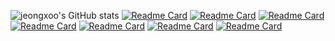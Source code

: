 ![jeongxoo's GitHub stats](https://github-readme-stats.vercel.app/api?username=jeongxoo&show_icons=true&theme=gotham)
[![Readme Card](https://github-readme-stats.vercel.app/api/pin/?username=jeongxoo&repo=withData)](https://github.com/jeongxoo/withData)
[![Readme Card](https://github-readme-stats.vercel.app/api/pin/?username=jeongxoo&repo=gaziGazi)](https://github.com/jeongxoo/gaziGazi)
[![Readme Card](https://github-readme-stats.vercel.app/api/pin/?username=jeongxoo&repo=Oven)](https://github.com/jeongxoo/Oven)
[![Readme Card](https://github-readme-stats.vercel.app/api/pin/?username=jeongxoo&repo=Have_a_nice_day)](https://github.com/jeongxoo/Have_a_nice_day)
[![Readme Card](https://github-readme-stats.vercel.app/api/pin/?username=jeongxoo&repo=Jeongorithm)](https://github.com/jeongxoo/Jeongorithm)
[![Readme Card](https://github-readme-stats.vercel.app/api/pin/?username=jeongxoo&repo=Catch_Me_If_You_Can)](https://github.com/jeongxoo/Catch_Me_If_You_Can)
[![Readme Card](https://github-readme-stats.vercel.app/api/pin/?username=jeongxoo&repo=NumBot)](https://github.com/jeongxoo/NumBot)



<!--
**jeongxoo/jeongxoo** is a ✨ _special_ ✨ repository because its `README.md` (this file) appears on your GitHub profile.

Here are some ideas to get you started:
d
- 🔭 I’m currently working on ...
- 🌱 I’m currently learning ...
- 👯 I’m looking to collaborate on ...
- 🤔 I’m looking for help with ...
- 💬 Ask me about ...
- 📫 How to reach me: ...
- 😄 Pronouns: ...
- ⚡ Fun fact: ...
-->
